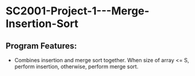 # SC2001-Project-1---Merge-Insertion-Sort

## Program Features:
- Combines insertion and merge sort together. When size of array <= S, perform insertion, otherwise, perform merge sort. 
